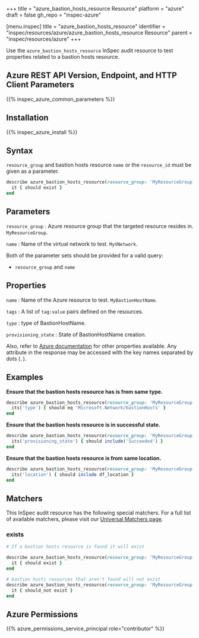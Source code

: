 +++
title = "azure_bastion_hosts_resource Resource"
platform = "azure"
draft = false
gh_repo = "inspec-azure"

[menu.inspec]
title = "azure_bastion_hosts_resource"
identifier = "inspec/resources/azure/azure_bastion_hosts_resource Resource"
parent = "inspec/resources/azure"
+++

Use the `azure_bastion_hosts_resource` InSpec audit resource to test properties related to a bastion hosts resource.

## Azure REST API Version, Endpoint, and HTTP Client Parameters

{{% inspec_azure_common_parameters %}}

## Installation

{{% inspec_azure_install %}}

## Syntax

`resource_group` and bastion hosts resource `name` or the `resource_id` must be given as a parameter.
```ruby
describe azure_bastion_hosts_resource(resource_group: 'MyResourceGroup', name: 'bastion_name') do
  it { should exist }
end
```

## Parameters

`resource_group`
: Azure resource group that the targeted resource resides in. `MyResourceGroup`.

`name`
: Name of the virtual network to test. `MyVNetwork`.

Both of the parameter sets should be provided for a valid query:
- `resource_group` and `name`


## Properties

`name`
: Name of the Azure resource to test. `MyBastionHostName`.

`tags`
: A list of `tag:value` pairs defined on the resources.

`type`
: type of BastionHostName.

`provisioning_state`
: State of BastionHostName creation.

Also, refer to [Azure documentation](https://docs.microsoft.com/en-us/rest/api/virtualnetwork/bastion-hosts/get) for other properties available. 
Any attribute in the response may be accessed with the key names separated by dots (`.`).

## Examples

**Ensure that the bastion hosts resource has is from same type.**

```ruby
describe azure_bastion_hosts_resource(resource_group: 'MyResourceGroup', name: 'bastion_name') do
  its('type') { should eq 'Microsoft.Network/bastionHosts' }
end
```

**Ensure that the bastion hosts resource is in successful state.**

```ruby
describe azure_bastion_hosts_resource(resource_group: 'MyResourceGroup', name: 'bastion_name') do
  its('provisioning_state') { should include('Succeeded') }
end
```

**Ensure that the bastion hosts resource is from same location.**

```ruby
describe azure_bastion_hosts_resource(resource_group: 'MyResourceGroup', name: 'bastion_name') do
  its('location') { should include df_location }
end
```

## Matchers

This InSpec audit resource has the following special matchers. For a full list of available matchers, please visit our [Universal Matchers page](/inspec/matchers/).

### exists

```ruby
# If a bastion hosts resource is found it will exist

describe azure_bastion_hosts_resource(resource_group: 'MyResourceGroup', name: 'MyBastionHostName') do
  it { should exist }
end

# bastion hosts resources that aren't found will not exist
describe azure_bastion_hosts_resource(resource_group: 'MyResourceGroup', name: 'DoesNotExist') do
  it { should_not exist }
end
```

## Azure Permissions

{{% azure_permissions_service_principal role="contributor" %}}
